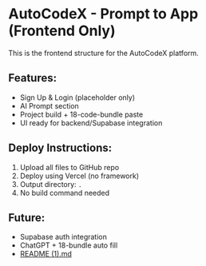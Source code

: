 # AutoCodeX - Prompt to App (Frontend Only)

This is the frontend structure for the AutoCodeX platform.

## Features:
- Sign Up & Login (placeholder only)
- AI Prompt section
- Project build + 18-code-bundle paste
- UI ready for backend/Supabase integration

## Deploy Instructions:
1. Upload all files to GitHub repo
2. Deploy using Vercel (no framework)
3. Output directory: `.`
4. No build command needed

## Future:
- Supabase auth integration
- ChatGPT + 18-bundle auto fill
- [README (1).md](https://github.com/user-attachments/files/21280763/README.1.md)
